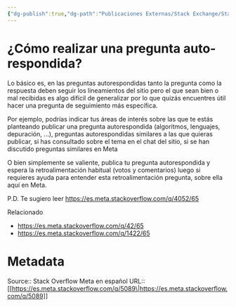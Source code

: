 ```yaml
---
{"dg-publish":true,"dg-path":"Publicaciones Externas/Stack Exchange/Stack Overflow en español/Stack Overflow en español Meta/es.meta.stackoverflow.com-5089.md","permalink":"/publicaciones-externas/stack-exchange/stack-overflow-en-espanol/stack-overflow-en-espanol-meta/es-meta-stackoverflow-com-5089/","title":"¿Cómo realizar una pregunta auto-respondida?","hide":true,"noteIcon":"\"0\"","created":"2024-04-03T12:49:10.730-06:00","updated":"2024-04-05T16:44:04.496-06:00"}
---
```


# ¿Cómo realizar una pregunta auto-respondida?

Lo básico es, en las preguntas autorespondidas tanto la pregunta como la respuesta deben seguir los lineamientos del sitio pero el que sean bien o mal recibidas es algo difícil de generalizar por lo que quizás encuentres útil hacer una pregunta de seguimiento más específica.

Por ejemplo, podrías indicar tus áreas de interés sobre las que te estás planteando publicar una pregunta autorespondida (algoritmos, lenguajes, depuración, ...), preguntas autorespondidas similares a las que quieras publicar, si has consultado sobre el tema en el chat del sitio, si se han discutido preguntas similares en Meta

O bien simplemente se valiente, publica tu pregunta autorespondida y espera la retroalimentación habitual (votos y comentarios) luego si requieres ayuda para entender esta retroalimentación pregunta, sobre ella aquí en Meta.

P.D. Te sugiero leer https://es.meta.stackoverflow.com/q/4052/65

Relacionado

- https://es.meta.stackoverflow.com/q/42/65
- https://es.meta.stackoverflow.com/q/1422/65

# Metadata
Source:: Stack Overflow Meta en español
URL:: [[https://es.meta.stackoverflow.com/q/5089\|https://es.meta.stackoverflow.com/q/5089]]

